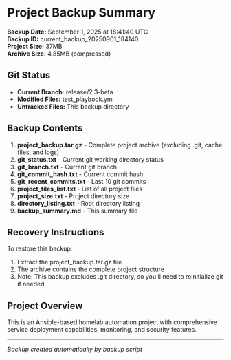 # Project Backup Summary

**Backup Date:** September 1, 2025 at 18:41:40 UTC  
**Backup ID:** current_backup_20250901_184140  
**Project Size:** 37MB  
**Archive Size:** 4.85MB (compressed)

## Git Status
- **Current Branch:** release/2.3-beta
- **Modified Files:** test_playbook.yml
- **Untracked Files:** This backup directory

## Backup Contents
1. **project_backup.tar.gz** - Complete project archive (excluding .git, cache files, and logs)
2. **git_status.txt** - Current git working directory status
3. **git_branch.txt** - Current git branch
4. **git_commit_hash.txt** - Current commit hash
5. **git_recent_commits.txt** - Last 10 git commits
6. **project_files_list.txt** - List of all project files
7. **project_size.txt** - Project directory size
8. **directory_listing.txt** - Root directory listing
9. **backup_summary.md** - This summary file

## Recovery Instructions
To restore this backup:
1. Extract the project_backup.tar.gz file
2. The archive contains the complete project structure
3. Note: This backup excludes .git directory, so you'll need to reinitialize git if needed

## Project Overview
This is an Ansible-based homelab automation project with comprehensive service deployment capabilities, monitoring, and security features.

---
*Backup created automatically by backup script*
